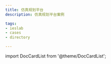 ```yaml
---
title: 仿真规划平台
description: 仿真规划平台案例

tags:
- ieslab
- cases
- directory

---
```


import DocCardList from '@theme/DocCardList';

<DocCardList />